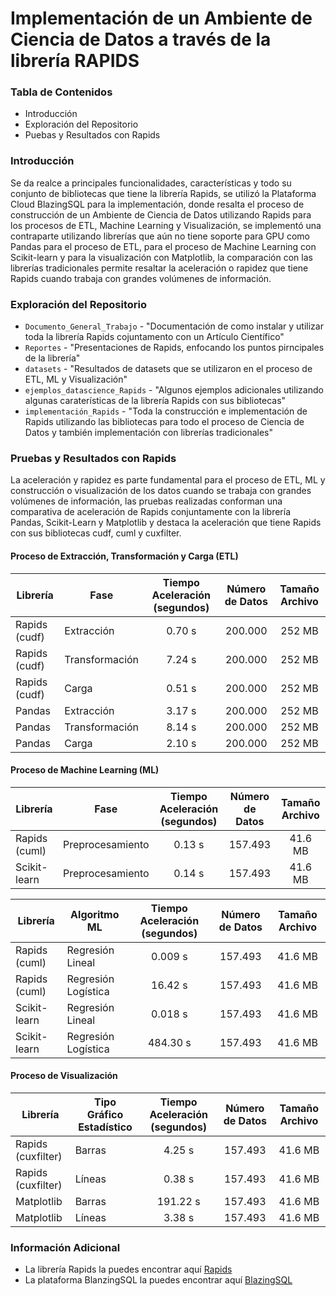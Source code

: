 # Implementación de un Ambiente de Ciencia de Datos a través de la librería RAPIDS

### Tabla de Contenidos

- Introducción
- Exploración del Repositorio
- Puebas y Resultados con Rapids


### Introducción
Se da realce a principales funcionalidades, características y todo su conjunto de bibliotecas que tiene la librería Rapids, se utilizó la Plataforma Cloud BlazingSQL para la implementación, donde resalta el proceso de construcción de un Ambiente de Ciencia de Datos utilizando Rapids para los procesos de ETL, Machine Learning y Visualización, se implementó una contraparte utilizando librerías que aún no tiene soporte para GPU como Pandas para el proceso de ETL, para el proceso de Machine Learning con Scikit-learn y para la visualización con Matplotlib, la comparación con las librerías tradicionales permite resaltar la aceleración o rapidez que tiene Rapids cuando trabaja con grandes volúmenes de información.

### Exploración del Repositorio

- `Documento_General_Trabajo` - "Documentación de como instalar y utilizar toda la librería Rapids cojuntamento con un Artículo Científico"
- `Reportes` - "Presentaciones de Rapids, enfocando los puntos pirncipales de la librería"
- `datasets` - "Resultados de datasets que se utilizaron en el proceso de ETL, ML y Visualización"
- `ejemplos_datascience_Rapids` - "Algunos ejemplos adicionales utilizando algunas caraterísticas de la librería Rapids con sus bibliotecas"
- `implementación_Rapids` - "Toda la construcción e implementación de Rapids utilizando las bibliotecas para todo el proceso de Ciencia de Datos y también implementación con librerías tradicionales"

### Pruebas y Resultados con Rapids

La aceleración y rapidez es parte fundamental para el proceso de ETL, ML y construcción o visualización de los datos cuando se trabaja con grandes volúmenes de información, las pruebas realizadas conforman una comparativa de aceleración de Rapids conjuntamente con la librería Pandas, Scikit-Learn y Matplotlib y destaca la aceleración que tiene Rapids con sus bibliotecas cudf, cuml y cuxfilter.

#### Proceso de Extracción, Transformación y Carga (ETL)

| Librería | Fase | Tiempo Aceleración (segundos) | Número de Datos | Tamaño Archivo |
| --- | --- | :---: | :---: | :---: |
| Rapids (cudf) | Extracción | 0.70 s | 200.000 | 252 MB |
| Rapids (cudf) | Transformación | 7.24 s | 200.000 | 252 MB |
| Rapids (cudf) | Carga | 0.51 s | 200.000 | 252 MB |
| Pandas | Extracción | 3.17 s | 200.000 | 252 MB |
| Pandas | Transformación | 8.14 s | 200.000 | 252 MB |
| Pandas | Carga | 2.10 s | 200.000 | 252 MB |

#### Proceso de Machine Learning (ML)

| Librería | Fase | Tiempo Aceleración (segundos) | Número de Datos | Tamaño Archivo |
| --- | --- | :---: | :---: | :---: |
| Rapids (cuml) | Preprocesamiento | 0.13 s | 157.493 | 41.6 MB |
| Scikit-learn | Preprocesamiento | 0.14 s | 157.493 | 41.6 MB |

| Librería | Algoritmo ML | Tiempo Aceleración (segundos) | Número de Datos | Tamaño Archivo |
| --- | --- | :---: | :---: | :---: |
| Rapids (cuml) | Regresión Lineal | 0.009 s  | 157.493 | 41.6 MB |
| Rapids (cuml) | Regresión Logística | 16.42 s | 157.493  | 41.6 MB |
| Scikit-learn | Regresión Lineal | 0.018 s | 157.493 | 41.6 MB |
| Scikit-learn | Regresión Logística | 484.30 s | 157.493 | 41.6 MB |

#### Proceso de Visualización

| Librería | Tipo Gráfico Estadístico | Tiempo Aceleración (segundos) | Número de Datos | Tamaño Archivo |
| --- | --- | :---: | :---: | :---: |
| Rapids (cuxfilter) | Barras | 4.25 s  | 157.493 | 41.6 MB |
| Rapids (cuxfilter) | Líneas | 0.38 s  | 157.493 | 41.6 MB |
| Matplotlib | Barras | 191.22 s  | 157.493 | 41.6 MB |
| Matplotlib | Líneas | 3.38 s  | 157.493 | 41.6 MB |


### Información Adicional

- La librería Rapids la puedes encontrar aquí [Rapids](https://rapids.ai/)
- La plataforma BlanzingSQL la puedes encontrar aquí [BlazingSQL](https://blazingsql.com/)


